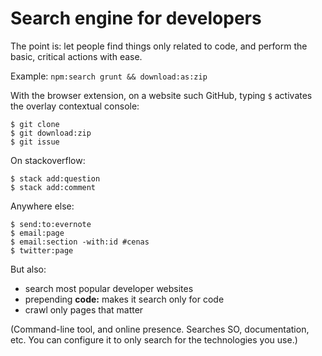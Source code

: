 # Search engine for developers

The point is: let people find things only related to code,
and perform the basic, critical actions with ease.

Example: `npm:search grunt && download:as:zip`

With the browser extension, on a website such GitHub, typing `$` activates the overlay contextual console:

```
$ git clone
$ git download:zip
$ git issue
```

On stackoverflow:

```
$ stack add:question
$ stack add:comment
```

Anywhere else:

```
$ send:to:evernote
$ email:page
$ email:section -with:id #cenas
$ twitter:page
```

But also:

- search most popular developer websites
- prepending __code:__ makes it search only for code
- crawl only pages that matter

(Command-line tool, and online presence. Searches SO, documentation, etc. You can configure it to only search for the technologies you use.)
